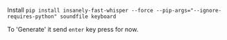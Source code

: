 Install
`pip install insanely-fast-whisper --force --pip-args="--ignore-requires-python" soundfile keyboard`

To 'Generate' it send `enter` key press for now.
